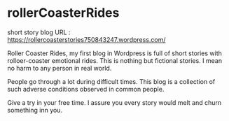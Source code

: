 # rollerCoasterRides
short story blog
URL : https://rollercoasterstories750843247.wordpress.com/

Roller Coaster Rides, my first blog in Wordpress is full of short stories with rolloer-coaster emotional rides.
This is nothing but fictional stories. I mean no harm to any person in real world. 


People go through a lot during difficult times. 
This blog is a collection of such adverse conditions observed in common people.

Give a try in your free time.
I assure you every story would melt and churn something inn you.

